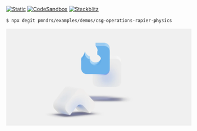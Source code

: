[![Static](https://img.shields.io/badge/demo-%23646CFF.svg?logo=html5&logoColor=white)](https://pmndrs.github.io/examples/csg-operations-rapier-physics)
[![CodeSandbox](https://img.shields.io/badge/codesandbox-040404?logo=codesandbox&logoColor=DBDBDB)](https://codesandbox.io/s/github/pmndrs/examples/tree/main/demos/csg-operations-rapier-physics)
[![Stackblitz](https://img.shields.io/badge/stackblitz-fff?logo=Stackblitz&logoColor=1389FD)](https://stackblitz.com/github/pmndrs/examples/tree/main/demos/csg-operations-rapier-physics)

```sh
$ npx degit pmndrs/examples/demos/csg-operations-rapier-physics
```

![](thumbnail.webp)
